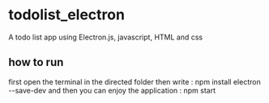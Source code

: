 # todolist_electron
A todo list app using Electron.js, javascript, HTML and css

## how to run

first open the terminal in the directed folder 
then write :  npm install electron --save-dev
and then you can enjoy the application : npm start
